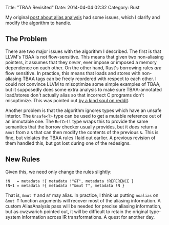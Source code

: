 Title: "TBAA Revisited"
Date: 2014-04-04 02:32
Category: Rust

My original [post about alias analysis][orig] had some issues, which I clarify
and modify the algorithm to handle.

<!-- more -->

The Problem
-----------

There are two major issues with the algorithm I described. The first is that
LLVM's TBAA is not flow-sensitive. This means that given two non-aliasing
pointers, it assumes that they *never*, ever impose or imposed a memory
dependence on each other. On the other hand, Rust's borrowing rules *are* flow
sensitive. In practice, this means that loads and stores with non-aliasing
TBAA tags can be freely reordered with respect to each other. I could not
convince LLVM to misoptimize some simple examples of TBAA, but it supposedly
does some extra analysis to make sure TBAA-annotated load/stores don't actually
alias so that incorrect C programs don't misoptimize. This was pointed out [by
a kind soul on reddit][reddit].

Another problem is that the algorithm ignores types which have an unsafe
interior. The `Unsafe<T>` type can be used to get a mutable reference out of
an immutable one. The `RefCell` type wraps this to provide the same semantics
that the borrow checker usually provides, but it *does* return a `&mut` from a
`&` that can then modify the contents of the previous `&`. This is fine, but
violates the TBAA rules I laid out earlier. A previous revision of them
handled this, but got lost during one of the redesigns.

New Rules
---------

Given this, we need only change the rules slightly:

    !N   = metadata !{ metadata !"&T", metadata !REFERENCE }
    !N+1 = metadata !{ metadata !"&mut T", metadata !N }

That is, `&mut T` and `&T` may alias. In practice, I think us putting
`noalias` on `&mut T` function arguments will recover most of the aliasing
information. A custom AliasAnalysis pass will be needed for precise aliasing
information, but as cwzwarich pointed out, it will be difficult to retain the
original type-system information across IR transformations. A quest for
another day.

[orig]: http://cmr.github.io/blog/2014/04/01/type-based-alias-analysis-in-rust/
[reddit]: http://www.reddit.com/r/rust/comments/21wu1c/simple_typebased_alias_analysis_for_rust/cghh0ga
